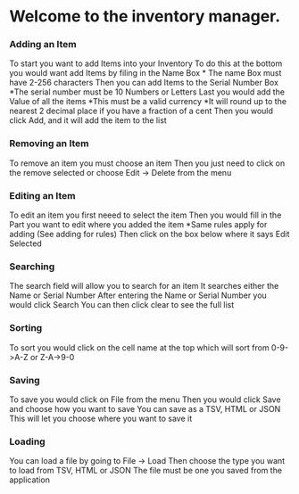 # Welcome to the inventory manager.

### Adding an Item
To start you want to add Items into your Inventory
To do this at the bottom you would want add Items by filing in the Name Box
    * The name Box must have 2-256 characters
Then you can add Items to the Serial Number Box
    *The serial number must be 10 Numbers or Letters
Last you would add the Value of all the items
    *This must be a valid currency
    *It will round up to the nearest 2 decimal place if you have a fraction of a cent
Then you would click Add, and it will add the item to the list

### Removing an Item
To remove an item you must choose an item
Then you just need to click on the remove selected or choose Edit -> Delete from the menu

### Editing an Item
To edit an item you first neeed to select the item
Then you would fill in the Part you want to edit where you added the item
    *Same rules apply for adding (See adding for rules)
Then click on the box below where it says Edit Selected 

### Searching
The search field will allow you to search for an item
It searches either the Name or Serial Number
After entering the Name or Serial Number you would click Search
You can then click clear to see the full list

### Sorting
To sort you would click on the cell name at the top which will sort from 0-9->A-Z or Z-A->9-0

### Saving
To save you would click on File from the menu
Then you would click Save and choose how you want to save
You can save as a TSV, HTML or JSON
This will let you choose where you want to save it

### Loading
You can load a file by going to File -> Load
Then choose the type you want to load from TSV, HTML or JSON
The file must be one you saved from the application
